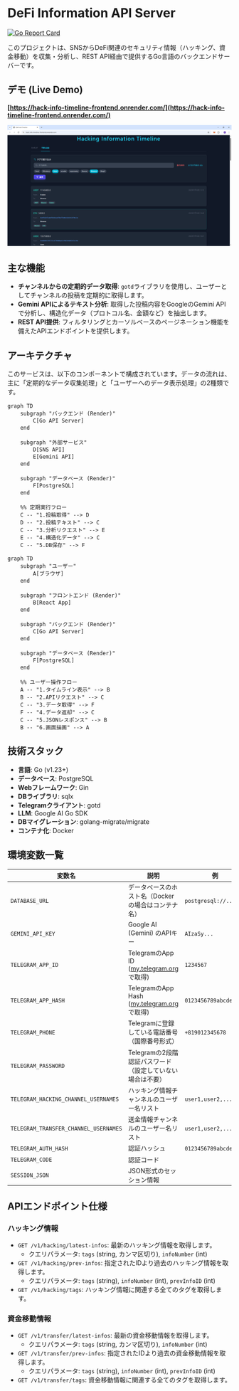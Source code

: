 # DeFi Information API Server

[![Go Report Card](https://goreportcard.com/badge/github.com/itout-datetoya/hack-info-timeline
)](https://goreportcard.com/report/github.com/itout-datetoya/hack-info-timeline)

このプロジェクトは、SNSからDeFi関連のセキュリティ情報（ハッキング、資金移動）を収集・分析し、REST API経由で提供するGo言語のバックエンドサーバーです。

## デモ (Live Demo)


**[https://hack-info-timeline-frontend.onrender.com/](https://hack-info-timeline-frontend.onrender.com/)**

<div align="center">
  <img src="./assets/ui-preview.png" alt="DeFi Information Timeline UI" width="800">
</div>

## 主な機能

* **チャンネルからの定期的データ取得**: `gotd`ライブラリを使用し、ユーザーとしてチャンネルの投稿を定期的に取得します。
* **Gemini APIによるテキスト分析**: 取得した投稿内容をGoogleのGemini APIで分析し、構造化データ（プロトコル名、金額など）を抽出します。
* **REST API提供**: フィルタリングとカーソルベースのページネーション機能を備えたAPIエンドポイントを提供します。

## アーキテクチャ

このサービスは、以下のコンポーネントで構成されています。データの流れは、主に「定期的なデータ収集処理」と「ユーザーへのデータ表示処理」の2種類です。

```mermaid
graph TD
    subgraph "バックエンド (Render)"
        C[Go API Server]
    end

    subgraph "外部サービス"
        D[SNS API]
        E[Gemini API]
    end

    subgraph "データベース (Render)"
        F[PostgreSQL]
    end

    %% 定期実行フロー
    C -- "1.投稿取得" --> D
    D -- "2.投稿テキスト" --> C
    C -- "3.分析リクエスト" --> E
    E -- "4.構造化データ" --> C
    C -- "5.DB保存" --> F
```


```mermaid
graph TD
    subgraph "ユーザー"
        A[ブラウザ]
    end

    subgraph "フロントエンド (Render)"
        B[React App]
    end
    
    subgraph "バックエンド (Render)"
        C[Go API Server]
    end

    subgraph "データベース (Render)"
        F[PostgreSQL]
    end

    %% ユーザー操作フロー
    A -- "1.タイムライン表示" --> B
    B -- "2.APIリクエスト" --> C
    C -- "3.データ取得" --> F
    F -- "4.データ返却" --> C
    C -- "5.JSONレスポンス" --> B
    B -- "6.画面描画" --> A
```

## 技術スタック

* **言語**: Go (v1.23+)
* **データベース**: PostgreSQL
* **Webフレームワーク**: Gin
* **DBライブラリ**: sqlx
* **Telegramクライアント**: gotd
* **LLM**: Google AI Go SDK
* **DBマイグレーション**: golang-migrate/migrate
* **コンテナ化**: Docker


## 環境変数一覧

| 変数名                      | 説明                                                         | 例                                             |
| --------------------------- | ------------------------------------------------------------ | ---------------------------------------------- |
| `DATABASE_URL`                   | データベースのホスト名（Dockerの場合はコンテナ名）             | `postgresql://...`                |
| `GEMINI_API_KEY`            | Google AI (Gemini) のAPIキー                                 | `AIzaSy...`                                    |
| `TELEGRAM_APP_ID`           | TelegramのApp ID ([my.telegram.org](https://my.telegram.org)で取得) | `1234567`                                      |
| `TELEGRAM_APP_HASH`         | TelegramのApp Hash ([my.telegram.org](https://my.telegram.org)で取得) | `0123456789abcdef...`                          |
| `TELEGRAM_PHONE`            | Telegramに登録している電話番号（国際番号形式）               | `+819012345678`                                |
| `TELEGRAM_PASSWORD`         | Telegramの2段階認証パスワード（設定していない場合は不要）      |                                                |
| `TELEGRAM_HACKING_CHANNEL_USERNAMES` | ハッキング情報チャンネルのユーザー名リスト                             | `user1,user2,...`                                        |
| `TELEGRAM_TRANSFER_CHANNEL_USERNAMES` | 送金情報チャンネルのユーザー名リスト                             | `user1,user2,...`                                        |
| `TELEGRAM_AUTH_HASH` | 認証ハッシュ                             | `0123456789abcdef...`                                        |
| `TELEGRAM_CODE` | 認証コード                             |                                         |
| `SESSION_JSON` | JSON形式のセッション情報                             |                                         |

## APIエンドポイント仕様 

### ハッキング情報
* `GET /v1/hacking/latest-infos`: 最新のハッキング情報を取得します。
    * クエリパラメータ: `tags` (string, カンマ区切り), `infoNumber` (int)
* `GET /v1/hacking/prev-infos`: 指定されたIDより過去のハッキング情報を取得します。
    * クエリパラメータ: `tags` (string), `infoNumber` (int), `prevInfoID` (int)
* `GET /v1/hacking/tags`: ハッキング情報に関連する全てのタグを取得します。

### 資金移動情報
* `GET /v1/transfer/latest-infos`: 最新の資金移動情報を取得します。
    * クエリパラメータ: `tags` (string, カンマ区切り), `infoNumber` (int)
* `GET /v1/transfer/prev-infos`: 指定されたIDより過去の資金移動情報を取得します。
    * クエリパラメータ: `tags` (string), `infoNumber` (int), `prevInfoID` (int)
* `GET /v1/transfer/tags`: 資金移動情報に関連する全てのタグを取得します。